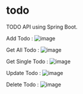 # todo
TODO API using Spring Boot.

Add Todo :
![image](https://user-images.githubusercontent.com/34769208/110461585-a47e1000-80f5-11eb-8dab-ce7cfe3e2029.png)

Get All Todo :
![image](https://user-images.githubusercontent.com/34769208/110461619-aea00e80-80f5-11eb-8318-40fc4fec0dea.png)

Get Single Todo :
![image](https://user-images.githubusercontent.com/34769208/110461657-ba8bd080-80f5-11eb-9f0f-5ad9f085ed67.png)

Update Todo :
![image](https://user-images.githubusercontent.com/34769208/110461682-c4adcf00-80f5-11eb-9b22-12875c59801e.png)

Delete Todo :
![image](https://user-images.githubusercontent.com/34769208/110461715-cd060a00-80f5-11eb-983c-8e5f42bc0dc2.png)


